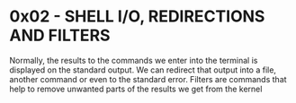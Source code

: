# 0x02 - SHELL I/O, REDIRECTIONS AND FILTERS
Normally, the results to the commands we enter into the terminal is displayed on the standard output. We can redirect that output into a file, another command or even to the standard error. Filters are commands that help to remove unwanted parts of the results we get from the kernel
